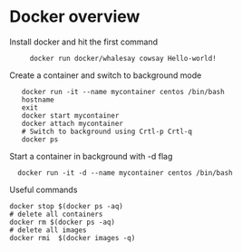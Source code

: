 # Docker overview
Install docker and hit the first command  
```shell script
     docker run docker/whalesay cowsay Hello-world!
```
Create a container and switch to background mode 
```shell script
   docker run -it --name mycontainer centos /bin/bash
   hostname
   exit
   docker start mycontainer
   docker attach mycontainer
   # Switch to background using Crtl-p Crtl-q
   docker ps
```
Start a container in background with -d flag 
```
  docker run -it -d --name mycontainer centos /bin/bash
```
Useful commands
```shell script
docker stop $(docker ps -aq)
# delete all containers
docker rm $(docker ps -aq)
# delete all images 
docker rmi  $(docker images -q)
````






